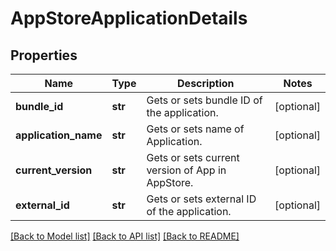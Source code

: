 # AppStoreApplicationDetails

## Properties
Name | Type | Description | Notes
------------ | ------------- | ------------- | -------------
**bundle_id** | **str** | Gets or sets bundle ID of the application. | [optional] 
**application_name** | **str** | Gets or sets name of Application. | [optional] 
**current_version** | **str** | Gets or sets current version of App in AppStore. | [optional] 
**external_id** | **str** | Gets or sets external ID of the application. | [optional] 

[[Back to Model list]](../README.md#documentation-for-models) [[Back to API list]](../README.md#documentation-for-api-endpoints) [[Back to README]](../README.md)


